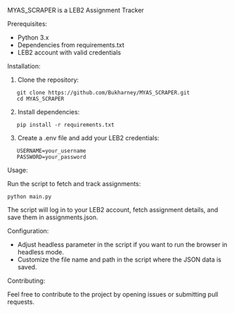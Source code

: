 MYAS_SCRAPER is a LEB2 Assignment Tracker

Prerequisites:

- Python 3.x
- Dependencies from requirements.txt
- LEB2 account with valid credentials

Installation:

1. Clone the repository:
```
   git clone https://github.com/Bukharney/MYAS_SCRAPER.git
   cd MYAS_SCRAPER
```

2. Install dependencies:
```
   pip install -r requirements.txt
```
3. Create a .env file and add your LEB2 credentials:
```
   USERNAME=your_username
   PASSWORD=your_password
```
Usage:

Run the script to fetch and track assignments:
```
python main.py
```
The script will log in to your LEB2 account, fetch assignment details, and save them in assignments.json.

Configuration:

- Adjust headless parameter in the script if you want to run the browser in headless mode.
- Customize the file name and path in the script where the JSON data is saved.

Contributing:

Feel free to contribute to the project by opening issues or submitting pull requests.
